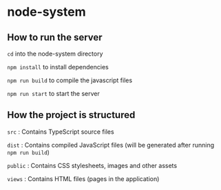 # node-system

## How to run the server
`cd` into the node-system directory  


`npm install` to install dependencies  


`npm run build` to compile the javascript files


`npm run start` to start the server  

## How the project is structured

`src` : Contains TypeScript source files


`dist` : Contains compiled JavaScript files (will be generated after running `npm run build`)


`public` : Contains CSS stylesheets, images and other assets


`views` : Contains HTML files (pages in the application)
